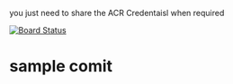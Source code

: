 
you just need to share the ACR Credentaisl when required



[![Board Status](https://dev.azure.com/vishwasnarayan23450190/ed64f7d6-a066-4c9c-9198-4f002f187271/53c801b8-30a5-476d-b145-12dc73204b3f/_apis/work/boardbadge/d0a8c8d4-5343-496a-94c9-fa40f10893f5?columnOptions=1)](https://dev.azure.com/vishwasnarayan23450190/ed64f7d6-a066-4c9c-9198-4f002f187271/_boards/board/t/53c801b8-30a5-476d-b145-12dc73204b3f/Microsoft.RequirementCategory/)


# sample comit
